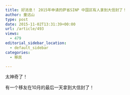 ```yaml
---
title: 好消息！ 2015年申请的萨省SINP 中国区有人拿到大信封了！
author: 童远山
type: post
date: 2015-11-02T13:31:39+00:00
url: /article/493
views:
  - 479
editorial_sidebar_location:
  - default_sidebar
categories:
  - 移民

---
```

太神奇了！

有一个移友在10月的最后一天拿到大信封了！

&nbsp;